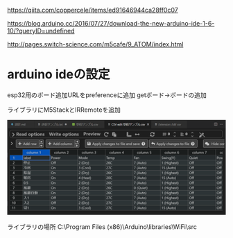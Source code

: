 


https://qiita.com/coppercele/items/ed91646944ca28ff0c07



https://blog.arduino.cc/2016/07/27/download-the-new-arduino-ide-1-6-10/?queryID=undefined



http://pages.switch-science.com/m5cafe/9_ATOM/index.html



# arduino ideの設定

esp32用のボード追加URLをpreferenceに追加
getボード→ボードの追加

ライブラリにM5StackとIRRemoteを追加


![edit csv](log_image/20210918_232410.png)



ライブラリの場所
C:\Program Files (x86)\Arduino\libraries\WiFi\src












